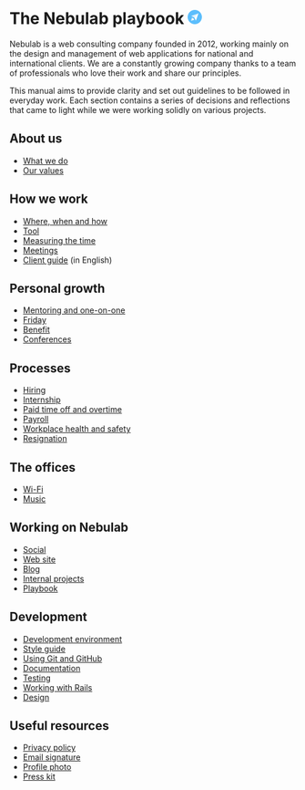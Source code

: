 # The Nebulab playbook <img src="https://github.com/nebulab/playbook/blob/master/logo.png" alt="Nebulab logo" width="25" height="25">

Nebulab is a web consulting company founded in 2012, working mainly on the design and management of 
web applications for national and international clients. We are a constantly growing company thanks 
to a team of professionals who love their work and share our principles.

This manual aims to provide clarity and set out guidelines to be followed in everyday work. Each 
section contains a series of decisions and reflections that came to light while we were working 
solidly on various projects.

## About us

- [What we do](https://github.com/nebulab/playbook/blob/master/about-us/what-we-do.md)
- [Our values](https://github.com/nebulab/playbook/blob/master/about-us/our-values.md)

## How we work

- [Where, when and how](https://github.com/nebulab/playbook/blob/master/how-we-work/where-when-and-how.md)
- [Tool](https://github.com/nebulab/playbook/blob/master/how-we-work/tool.md)
- [Measuring the time](https://github.com/nebulab/playbook/blob/master/how-we-work/tracking-time.md)
- [Meetings](https://github.com/nebulab/playbook/blob/master/how-we-work/meetings.md)
- [Client guide](https://github.com/nebulab/playbook/blob/master/how-we-work/client-guide.md) (in English)

## Personal growth

- [Mentoring and one-on-one](https://github.com/nebulab/playbook/blob/master/personal-growth/mentoring-and-1-1.md)
- [Friday](https://github.com/nebulab/playbook/blob/master/personal-growth/fridays.md)
- [Benefit](https://github.com/nebulab/playbook/blob/master/personal-growth/benefits.md)
- [Conferences](https://github.com/nebulab/playbook/blob/master/personal-growth/conferences.md)

## Processes

- [Hiring](https://github.com/nebulab/playbook/blob/master/processes/hiring.md)
- [Internship](https://github.com/nebulab/playbook/blob/master/processes/internship.md)
- [Paid time off and overtime](https://github.com/nebulab/playbook/blob/master/processes/paid-time-off-and-overtime.md)
- [Payroll](https://github.com/nebulab/playbook/blob/master/processes/payroll.md)
- [Workplace health and safety](https://github.com/nebulab/playbook/blob/master/processes/workplace-health-and-safety.md)
- [Resignation](https://github.com/nebulab/playbook/blob/master/processes/resignation.md)

## The offices

- [Wi-Fi](https://github.com/nebulab/playbook/blob/master/the-offices/wifi.md)
- [Music](https://github.com/nebulab/playbook/blob/master/the-offices/music.md)

## Working on Nebulab

- [Social](https://github.com/nebulab/playbook/blob/master/working-on-nebulab/social.md)
- [Web site](https://github.com/nebulab/playbook/blob/master/working-on-nebulab/website.md)
- [Blog](https://github.com/nebulab/playbook/blob/master/working-on-nebulab/blog.md)
- [Internal projects](https://github.com/nebulab/playbook/blob/master/working-on-nebulab/internal-projects.md)
- [Playbook](https://github.com/nebulab/playbook/blob/master/working-on-nebulab/playbook.md)

## Development

- [Development environment](https://github.com/nebulab/playbook/blob/master/development/development-environment.md)
- [Style guide](https://github.com/nebulab/playbook/blob/master/development/style-guide.md)
- [Using Git and GitHub](https://github.com/nebulab/playbook/blob/master/development/using-git-and-github.md)
- [Documentation](https://github.com/nebulab/playbook/blob/master/development/documentation.md)
- [Testing](https://github.com/nebulab/playbook/blob/master/development/testing.md)
- [Working with Rails](https://github.com/nebulab/playbook/blob/master/development/working-with-rails.md)
- [Design](https://github.com/nebulab/playbook/blob/master/development/design.md)

## Useful resources

- [Privacy policy](https://github.com/nebulab/playbook/blob/master/useful-resources/privacy-policy.md)
- [Email signature](https://github.com/nebulab/playbook/blob/master/useful-resources/email-signature.md)
- [Profile photo](https://github.com/nebulab/playbook/blob/master/useful-resources/profile-picture.md)
- [Press kit](https://drive.google.com/drive/folders/1VATPcbAhnhHZ376_GPixyYAo6u3gN8Os)
